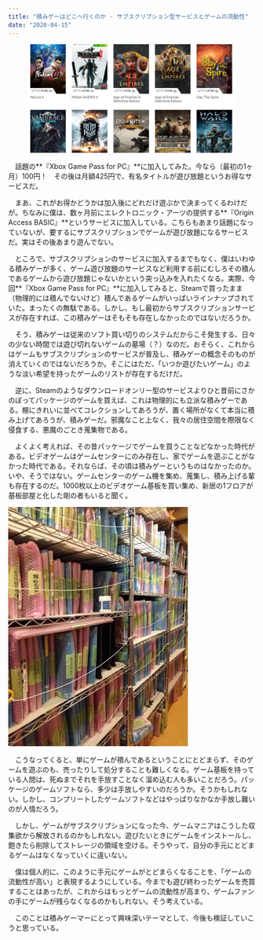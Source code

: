 ```yaml
---
title: "積みゲーはどこへ行くのか - サブスクリプション型サービスとゲームの流動性"
date: "2020-04-15"
---
```


<figure>

![](assets/n17692fe9d1b6_0ee752c69b741effb0d7c56a64c9f507.png)

</figure>

　話題の**『Xbox Game Pass for PC』**に加入してみた。今なら（最初の1ヶ月）100円！　その後は月額425円で、有名タイトルが遊び放題というお得なサービスだ。

　まあ、これがお得かどうかは加入後にどれだけ遊ぶかで決まってくるわけだが。ちなみに僕は、数ヶ月前にエレクトロニック・アーツの提供する**『Origin Access BASIC』**というサービスに加入している。こちらもあまり話題になっていないが、要するにサブスクリプションでゲームが遊び放題になるサービスだ。実はその後あまり遊んでない。

　ところで、サブスクリプションのサービスに加入するまでもなく、僕はいわゆる積みゲーが多く、ゲーム遊び放題のサービスなど利用する前にむしろその積んであるゲームから遊び放題じゃないかという突っ込みを入れたくなる。実際、今回**『Xbox Game Pass for PC』**に加入してみると、Steamで買ったまま（物理的には積んでないけど）積んであるゲームがいっぱいラインナップされていた。まったくの無駄である。しかし、もし最初からサブスクリプションサービスが存在すれば、この積みゲーはそもそも存在しなかったのではないだろうか。

　そう、積みゲーは従来のソフト買い切りのシステムだからこそ発生する、日々の少ない時間では遊び切れないゲームの墓場（？）なのだ。おそらく、これからはゲームもサブスクリプションのサービスが普及し、積みゲーの概念そのものが消えていくのではないだろうか。そこにはただ、「いつか遊びたいゲーム」のような淡い希望を持ったゲームのリストが存在するだけだ。

　逆に、Steamのようなダウンロードオンリー型のサービスよりひと昔前にさかのぼってパッケージのゲームを買えば、これは物理的にも立派な積みゲーである。棚にきれいに並べてコレクションしてあろうが、置く場所がなくて本当に積み上げてあろうが、積みゲーだ。邪魔なこと上なく、我々の居住空間を際限なく侵食する、悪魔のごとき蒐集物である。

　よくよく考えれば、その昔パッケージでゲームを買うことなどなかった時代がある。ビデオゲームはゲームセンターにのみ存在し、家でゲームを遊ぶことがなかった時代である。それならば、その頃は積みゲーというものはなかったのか。いや、そうではない。ゲームセンターのゲーム機を集め、蒐集し、積み上げる輩も存在するのだ。1000枚以上のビデオゲーム基板を買い集め、新居の1フロアが基板部屋と化した剛の者もいると聞く。

![画像1](assets/n17692fe9d1b6_picture_pc_a5365ec26a45858bd46b6f1b289c880c.jpg)

　こうなってくると、単にゲームが積んであるということにとどまらず、そのゲームを遊ぶのも、売ったりして処分することも難しくなる。ゲーム基板を持っている人間は、死ぬまでそれを手放すことなく溜め込む人も多いことだろう。パッケージのゲームソフトなら、多少は手放しやすいのだろうか。そうかもしれない。しかし、コンプリートしたゲームソフトなどはやっぱりなかなか手放し難いのが人情だろう。

　しかし、ゲームがサブスクリプションになった今、ゲームマニアはこうした収集欲から解放されるのかもしれない。遊びたいときにゲームをインストールし、飽きたら削除してストレージの領域を空ける。そうやって、自分の手元にとどまるゲームはなくなっていくに違いない。

　僕は個人的に、このように手元にゲームがとどまらくなることを、「ゲームの流動性が高い」と表現するようにしている。今までも遊び終わったゲームを売買することはあったが、これからはもっとゲームの流動性が高まり、ゲームファンの手にゲームが残らなくなるのかもしれない。そう考えている。

　このことは積みゲーマーにとって興味深いテーマとして、今後も検証していこうと思っている。
